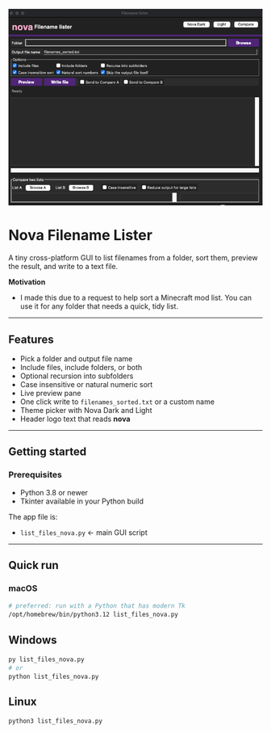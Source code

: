 <p align="center">
  <img src="hero.png" alt="Nova Filename Lister" width="900">
</p>


# Nova Filename Lister

A tiny cross-platform GUI to list filenames from a folder, sort them, preview the result, and write to a text file.


**Motivation**
* I made this due to a request to help sort a Minecraft mod list. You can use it for any folder that needs a quick, tidy list.

---

## Features

* Pick a folder and output file name
* Include files, include folders, or both
* Optional recursion into subfolders
* Case insensitive or natural numeric sort
* Live preview pane
* One click write to `filenames_sorted.txt` or a custom name
* Theme picker with Nova Dark and Light
* Header logo text that reads **nova**

---

## Getting started

### Prerequisites

* Python 3.8 or newer
* Tkinter available in your Python build

The app file is:

* `list_files_nova.py`  ← main GUI script

---

## Quick run

### macOS

```bash
# preferred: run with a Python that has modern Tk
/opt/homebrew/bin/python3.12 list_files_nova.py
```
## Windows

```bash
py list_files_nova.py
# or
python list_files_nova.py
```

## Linux

```bash
python3 list_files_nova.py
```

